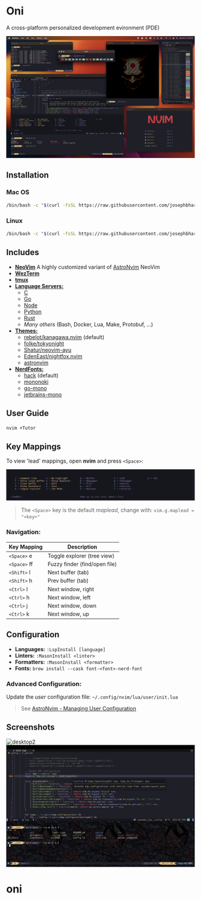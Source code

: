 # Oni

A cross-platform personalized development evironment (PDE)

![desktop][desktop]

## Installation

### Mac OS

```sh
/bin/bash -c "$(curl -fsSL https://raw.githubusercontent.com/josephbharrison/oni/HEAD/macos-install.sh)"
```

### Linux
```sh
/bin/bash -c "$(curl -fsSL https://raw.githubusercontent.com/josephbharrison/oni/HEAD/linux-install.sh)"
```

## Includes

- [**NeoVim**](https://neovim.io) A highly customized variant of [AstroNvim](https://astronvim.github.io) NeoVim
- [**WezTerm**](https://wezfurlong.org/wezterm/)
- [**tmux**](https://github.com/tmux/tmux/wiki)
- [**Language Servers:**](https://github.com/neovim/nvim-lspconfig/blob/master/doc/server_configurations.md)
  - [C](https://github.com/neovim/nvim-lspconfig/blob/master/doc/server_configurations.md#clangd)
  - [Go](https://github.com/neovim/nvim-lspconfig/blob/master/doc/server_configurations.md#gopls)
  - [Node](https://github.com/neovim/nvim-lspconfig/blob/master/doc/server_configurations.md#tsserver)
  - [Python](https://github.com/neovim/nvim-lspconfig/blob/master/doc/server_configurations.md#pyright)
  - [Rust](https://github.com/neovim/nvim-lspconfig/blob/master/doc/server_configurations.md#rust_analyzer)
  - _Many others_ (Bash, Docker, Lua, Make, Protobuf, ...)
- [**Themes:**](https://github.com/topics/neovim-theme)
  - [rebelot/kanagawa.nvim](https://github.com/rebelot/kanagawa.nvim) (default)
  - [folke/tokyonight](https://github.com/folke/tokyonight.nvim)
  - [Shatur/neovim-ayu](https://github.com/Shatur/neovim-ayu)
  - [EdenEast/nightfox.nvim](https://github.com/EdenEast/nightfox.nvim)
  - [astronvim](https://astronvim.github.io)
- [**NerdFonts:**](https://www.nerdfonts.com)
  - [hack](https://www.programmingfonts.org/#hack) (default)
  - [mononoki](https://www.programmingfonts.org/#mononoki)
  - [go-mono](https://www.programmingfonts.org/#go-mono)
  - [jetbrains-mono](https://www.programmingfonts.org/#jetbrains-mono)

## User Guide

```sh
nvim +Tutor
```

## Key Mappings

To view 'lead' mappings, open **nvim** and press `<Space>`:

![mappings][mappings]

> The `<Space>` key is the default _maplead_, change with: `vim.g.maplead = "<key>"`

### Navigation:

| Key Mapping  | Description                   |
| ------------ | ----------------------------- |
| `<Space>` e  | Toggle explorer (tree view)   |
| `<Space>` ff | Fuzzy finder (find/open file) |
| `<Shift>` l  | Next buffer (tab)             |
| `<Shift>` h  | Prev buffer (tab)             |
| `<Ctrl>` l   | Next window, right            |
| `<Ctrl>` h   | Next window, left             |
| `<Ctrl>` j   | Next window, down             |
| `<Ctrl>` k   | Next window, up               |

## Configuration

- **Languages:** `:LspInstall [language]`
- **Linters:** `:MasonInstall <linter>`
- **Formatters:** `:MasonInstall <formatter>`
- **Fonts:** `brew install --cask font-<font>-nerd-font`

### Advanced Configuration:

Update the _user_ configuration file: `~/.config/nvim/lua/user/init.lua`

> See [AstroNvim - Managing User Configuration](https://astronvim.github.io/Configuration/manage_user_config)

## Screenshots

![desktop2][desktop2]
![screen][screen]

[desktop]: https://raw.githubusercontent.com/josephbharrison/oni/main/images/desktop.png
[desktop2]: https://raw.githubusercontent.com/josephbharrison/oni/main/images/desktop2.png
[screen]: https://raw.githubusercontent.com/josephbharrison/oni/main/images/screen.png
[mappings]: https://raw.githubusercontent.com/josephbharrison/oni/main/images/mappings.png

# oni

